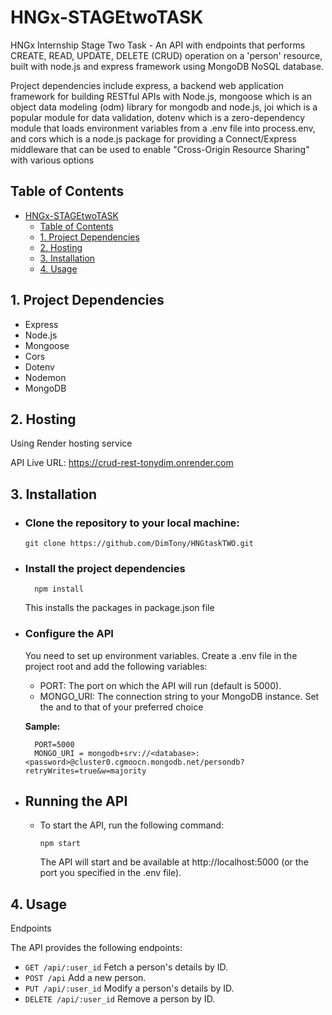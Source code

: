 # HNGx-STAGEtwoTASK

HNGx Internship Stage Two Task - An API with endpoints that performs CREATE, READ, UPDATE, DELETE (CRUD) operation on a 'person' resource, built with node.js and express framework using MongoDB NoSQL database.

Project dependencies include express, a backend web application framework for building RESTful APIs with Node.js, mongoose which is an object data modeling (odm) library for mongodb and node.js, joi which is a popular module for data validation, dotenv which is a zero-dependency module that loads environment variables from a .env file into process.env, and cors which is a node.js package for providing a Connect/Express middleware that can be used to enable "Cross-Origin Resource Sharing" with various options

## Table of Contents
- [HNGx-STAGEtwoTASK](#hngx-stagetwotask)
  - [Table of Contents](#table-of-contents)
  - [1. Project Dependencies](#1-project-dependencies)
  - [2. Hosting](#2-hosting)
  - [3. Installation](#3-installation)
  - [4. Usage](#4-usage)

## 1. Project Dependencies
 - Express
 - Node.js
 - Mongoose
 - Cors
 - Dotenv
 - Nodemon
 - MongoDB

## 2. Hosting
Using Render hosting service

API Live URL: https://crud-rest-tonydim.onrender.com
  
## 3. Installation
 - ### Clone the repository to your local machine:
    ```
    git clone https://github.com/DimTony/HNGtaskTWO.git
    ```
 - ### Install the project dependencies
     ```
       npm install
     ```
   
   This installs the packages in package.json file
 - ### Configure the API
   You need to set up environment variables. Create a .env file in the project root and add the following variables:

    - PORT: The port on which the API will run (default is 5000).
    - MONGO_URI: The connection string to your MongoDB instance. Set the <database> and <password> to that of your preferred choice
   
    **Sample:**
    ```
      PORT=5000
      MONGO_URI = mongodb+srv://<database>:<password>@cluster0.cgmoocn.mongodb.net/persondb?retryWrites=true&w=majority
    ```
 - ## Running the API
    - To start the API, run the following command:
        ```
        npm start
        ```
      The API will start and be available at http://localhost:5000 (or the port you specified in the .env file).
## 4. Usage
Endpoints

  The API provides the following endpoints:
  - ``` GET /api/:user_id ``` Fetch a person's details by ID.
  - ``` POST /api ``` Add a new person.
  - ``` PUT /api/:user_id ``` Modify a person's details by ID.
  - ``` DELETE /api/:user_id ``` Remove a person by ID.
  

